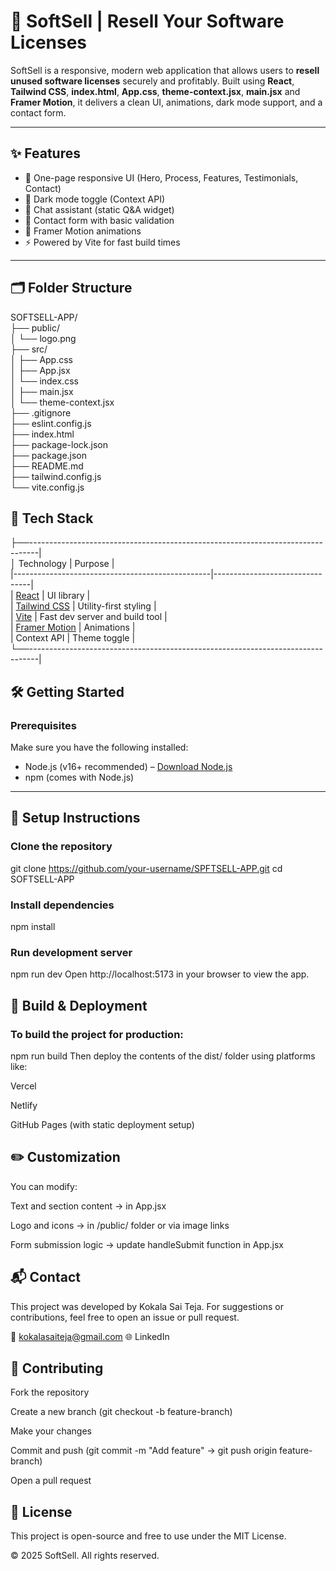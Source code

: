 # 🧾 SoftSell | Resell Your Software Licenses

SoftSell is a responsive, modern web application that allows users to **resell unused software licenses** securely and profitably. Built using **React**, **Tailwind CSS**, **index.html**, **App.css**, **theme-context.jsx**, **main.jsx** and **Framer Motion**, it delivers a clean UI, animations, dark mode support, and a contact form.

---

## ✨ Features

- 🎯 One-page responsive UI (Hero, Process, Features, Testimonials, Contact)
- 🌙 Dark mode toggle (Context API)
- 🧠 Chat assistant (static Q&A widget)
- 💬 Contact form with basic validation
- 🎨 Framer Motion animations
- ⚡ Powered by Vite for fast build times

---

## 🗂️ Folder Structure

SOFTSELL-APP/ <br>
├── public/ <br>
│ └── logo.png <br>
├── src/ <br>
│ ├── App.css <br>
│ ├── App.jsx <br>
│ └── index.css <br>
│ ├── main.jsx <br>
│ └── theme-context.jsx <br>
├── .gitignore <br>
├── eslint.config.js <br>
├── index.html <br>
├── package-lock.json <br>
├── package.json <br>
├── README.md <br>
├── tailwind.config.js <br>
└── vite.config.js <br>

## 🧰 Tech Stack
├──--------------------------------------------------------------------------------| <br>
│  Technology                                     | Purpose                        | <br>
|-------------------------------------------------|--------------------------------| <br>
| [React](https://reactjs.org)                    | UI library                     | <br>
| [Tailwind CSS](https://tailwindcss.com)         | Utility-first styling          | <br>
| [Vite](https://vitejs.dev)                      | Fast dev server and build tool | <br>
| [Framer Motion](https://www.framer.com/motion/) | Animations                     | <br>
| Context API                                     | Theme toggle                   | <br>
└──--------------------------------------------------------------------------------| <br>


## 🛠️ Getting Started

### Prerequisites

Make sure you have the following installed:

- Node.js (v16+ recommended) – [Download Node.js](https://nodejs.org/)
- npm (comes with Node.js)

---

## 🔧 Setup Instructions

### Clone the repository
git clone https://github.com/your-username/SPFTSELL-APP.git
cd SOFTSELL-APP

### Install dependencies
npm install

### Run development server
npm run dev
Open http://localhost:5173 in your browser to view the app.

## 🚀 Build & Deployment
### To build the project for production:

npm run build
Then deploy the contents of the dist/ folder using platforms like:

Vercel

Netlify

GitHub Pages (with static deployment setup)

## ✏️ Customization
You can modify:

Text and section content → in App.jsx

Logo and icons → in /public/ folder or via image links

Form submission logic → update handleSubmit function in App.jsx

## 📬 Contact
This project was developed by Kokala Sai Teja.
For suggestions or contributions, feel free to open an issue or pull request.

📧 kokalasaiteja@gmail.com
🌐 LinkedIn

## 🤝 Contributing
Fork the repository

Create a new branch (git checkout -b feature-branch)

Make your changes

Commit and push (git commit -m "Add feature" → git push origin feature-branch)

Open a pull request

## 📄 License
This project is open-source and free to use under the MIT License.

© 2025 SoftSell. All rights reserved.

